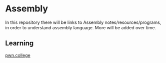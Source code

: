 # Assembly

In this repository there will be links to Assembly notes/resources/programs, in order to understand assembly language. More will be added over time.

## Learning

[pwn.college](https://pwn.college/fundamentals/assembly-crash-course/)
